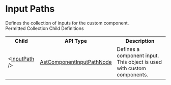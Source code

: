 # Input Paths

<div class="LanguageSummary"><div class ="SummaryItem">Defines the collection of inputs for the custom component.</div></div><div class="SchemaBindingGroup"><div class="SchemaBindingGroupHeader">Permitted Collection Child Definitions</div><table id="SchemaBindingList" class="SchemaBindingList"><tbody><tr><th class="SchemaBindingNameColumnHeader">Child</th><th class="SchemaBindingTypeColumnHeader">API Type</th><th class="SchemaBindingSummaryColumnHeader">Description</th></tr><tr class="cd0"><td class="SchemaBindingName"><span class="punc">&lt;</span><a href=Varigence.Languages.Biml.Transformation.AstComponentInputPathNode.html">InputPath</a><span class="punc"> /&gt;</span></td><td class="SchemaBindingType"><a href="../api-reference/Varigence.Languages.Biml.Transformation.AstComponentInputPathNode.html">AstComponentInputPathNode</a></td><td class="SchemaBindingSummary">Defines a component input. This object is used with custom components.</td></tr></tbody></table></div>
